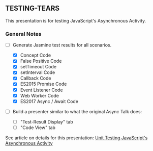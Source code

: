 ## TESTING-TEARS

This presentation is for testing JavaScript's Asynchronous Activity.

### General Notes

- [ ] Generate Jasmine test results for all scenarios.

    - [x] Concept Code
    - [x] False Positive Code
    - [x] setTimeout Code
    - [x] setInterval Code
    - [x] Callback Code
    - [x] ES2015 Promise Code
    - [x] Event Listener Code
    - [x] Web Worker Code
    - [x] ES2017 Async / Await Code

- [ ] Build a presenter similar to what the original Async Talk does:

    - [ ] "Test-Result Display" tab
    - [ ] "Code View" tab

See article on details for this presentation: [Unit Testing JavaScript's Asynchronous Activity](https://dev.to/rfornal/unit-testing-asynchronous-javascript-3foj-temp-slug-4303763?preview=b89d5dfc5daa71e2fe04051b1416b4561c2008dc168e6b75a48e2f28397fd2b6166f25b02cab48e1b85d75745342c2cd9958ea8efb4c500c857c7997)
